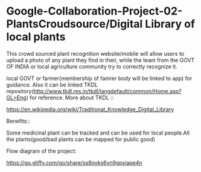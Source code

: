 
# Google-Collaboration-Project-02-PlantsCroudsource/Digital Library of local plants

This crowd sourced plant recognition website/mobile will allow users to upload a photo of any plant they find in their, while the team from the GOVT OF INDIA or local agriculture community try to correctly recognize it.

local GOVT or farmer(membership of famrer body will be linked to app) for guidance. Also it can be linked TKDL repository(http://www.tkdl.res.in/tkdl/langdefault/common/Home.asp?GL=Eng) for reference.
More about TKDL ::

https://en.wikipedia.org/wiki/Traditional_Knowledge_Digital_Library

Benefits::

Some medicinal plant can be tracked and can be used for local people.All the plants(good/bad plants can be mapped for public good)

Flow diagram of the project:

https://go.gliffy.com/go/share/ss8nvks6yn9gpxiape4n
